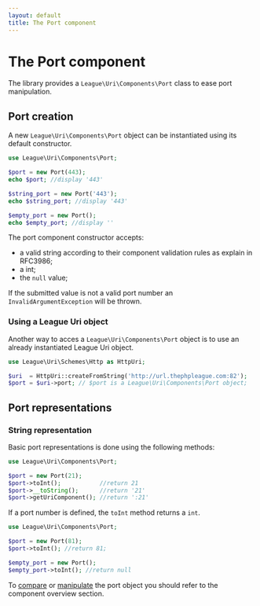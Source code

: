 ```yaml
---
layout: default
title: The Port component
---
```


# The Port component

The library provides a `League\Uri\Components\Port` class to ease port manipulation.

## Port creation

A new `League\Uri\Components\Port` object can be instantiated using its default constructor.

~~~php
use League\Uri\Components\Port;

$port = new Port(443);
echo $port; //display '443'

$string_port = new Port('443');
echo $string_port; //display '443'

$empty_port = new Port();
echo $empty_port; //display ''
~~~

The port component constructor accepts:

- a valid string according to their component validation rules as explain in RFC3986;
- a int;
- the `null` value;

<p class="message-warning">If the submitted value is not a valid port number an <code>InvalidArgumentException</code> will be thrown.</p>

### Using a League Uri object

Another way to acces a `League\Uri\Components\Port` object is to use an already instantiated League Uri object.

~~~php
use League\Uri\Schemes\Http as HttpUri;

$uri  = HttpUri::createFromString('http://url.thephpleague.com:82');
$port = $uri->port; // $port is a League\Uri\Components\Port object;
~~~

## Port representations

### String representation

Basic port representations is done using the following methods:

~~~php
use League\Uri\Components\Port;

$port = new Port(21);
$port->toInt();           //return 21
$port->__toString();      //return '21'
$port->getUriComponent(); //return ':21'
~~~

<p class="message-notice">If a port number is defined, the <code>toInt</code> method returns a <code>int</code>.</p>

~~~php
use League\Uri\Components\Port;

$port = new Port(81);
$port->toInt(); //return 81;

$empty_port = new Port();
$empty_port->toInt(); //return null
~~~

To [compare](/4.0/components/overview/#components-comparison) or [manipulate](/4.0/components/overview/#components-modification) the port object you should refer to the component overview section.